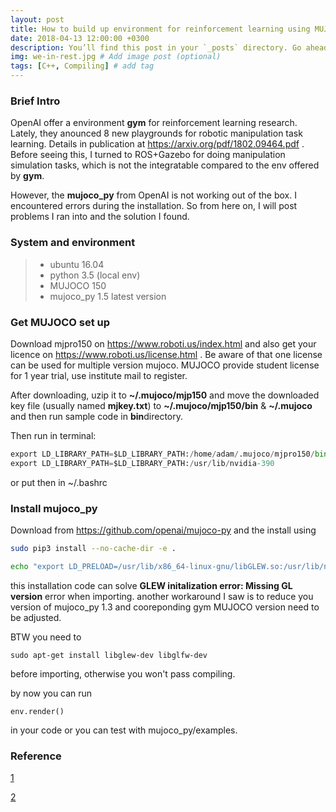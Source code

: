 ```yaml
---
layout: post
title: How to build up environment for reinforcement learning using MUJOCO, mujoco_py and OpenAI gym.
date: 2018-04-13 12:00:00 +0300
description: You’ll find this post in your `_posts` directory. Go ahead and edit it and re-build the site to see your changes. # Add post description (optional)
img: we-in-rest.jpg # Add image post (optional)
tags: [C++, Compiling] # add tag
---
```


### Brief Intro

OpenAI offer a environment **gym** for reinforcement learning research. Lately, they anounced 8 new playgrounds for robotic manipulation task learning.
Details in publication at https://arxiv.org/pdf/1802.09464.pdf . Before seeing this, I turned to ROS+Gazebo for doing manipulation simulation tasks,
which is not the integratable compared to the env offered by **gym**.

However, the **mujoco_py** from OpenAI is not working out of the box. I encountered errors during the installation.
So from here on, I will post problems I ran into and the solution I found.


### System and environment

> * ubuntu 16.04
> * python 3.5 (local env)
> * MUJOCO 150
> * mujoco_py 1.5 latest version


### Get MUJOCO set up
Download mjpro150 on https://www.roboti.us/index.html and also get your licence on https://www.roboti.us/license.html .
Be aware of that one license can be used for multiple version mujoco. MUJOCO provide student license for 1 year trial, use institute 
mail to register.

After downloading, uzip it to **~/.mujoco/mjp150** and move the downloaded key file (usually named **mjkey.txt**) to 
**~/.mujoco/mjp150/bin** & **~/.mujoco** and then run sample code in **bin**directory.

Then run in terminal:

```python
export LD_LIBRARY_PATH=$LD_LIBRARY_PATH:/home/adam/.mujoco/mjpro150/bin
export LD_LIBRARY_PATH=$LD_LIBRARY_PATH:/usr/lib/nvidia-390
```


or put then in ~/.bashrc

### Install mujoco_py

Download from https://github.com/openai/mujoco-py and the install using

```bash
sudo pip3 install --no-cache-dir -e .

echo "export LD_PRELOAD=/usr/lib/x86_64-linux-gnu/libGLEW.so:/usr/lib/nvidia-390/libGL.so" >> ~/.bashrc
```


this installation code can solve **GLEW initalization error: Missing GL version** error when importing.
another workaround I saw is to reduce you version of mujoco_py 1.3 and cooreponding gym MUJOCO version need to be 
adjusted.


BTW you need to 

```
sudo apt-get install libglew-dev libglfw-dev
```

before importing, otherwise you won't pass compiling.

by now you can run 

```
env.render()
```

in your code or you can test with mujoco_py/examples.

### Reference

[1](https://link.zhihu.com/?target=https%3A//github.com/openai/mujoco-py/pull/145)

[2](https://github.com/openai/mujoco-py/issues/44)
